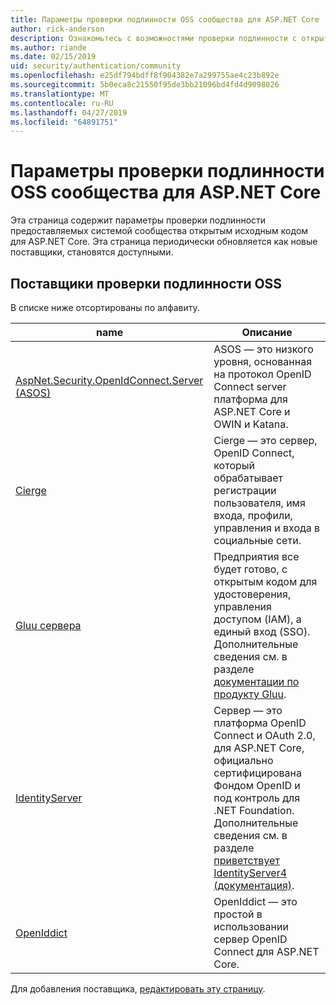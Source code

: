 ```yaml
---
title: Параметры проверки подлинности OSS сообщества для ASP.NET Core
author: rick-anderson
description: Ознакомьтесь с возможностями проверки подлинности с открытым исходным кодом ASP.NET Core.
ms.author: riande
ms.date: 02/15/2019
uid: security/authentication/community
ms.openlocfilehash: e25df794bdff8f904382e7a299755ae4c23b892e
ms.sourcegitcommit: 5b0eca8c21550f95de3bb21096bd4fd4d9098026
ms.translationtype: MT
ms.contentlocale: ru-RU
ms.lasthandoff: 04/27/2019
ms.locfileid: "64891751"
---
```

# <a name="community-oss-authentication-options-for-aspnet-core"></a>Параметры проверки подлинности OSS сообщества для ASP.NET Core

Эта страница содержит параметры проверки подлинности предоставляемых системой сообщества открытым исходным кодом для ASP.NET Core. Эта страница периодически обновляется как новые поставщики, становятся доступными.

## <a name="oss-authentication-providers"></a>Поставщики проверки подлинности OSS

В списке ниже отсортированы по алфавиту.

| name | Описание |
| ---- | ----------- |
| [AspNet.Security.OpenIdConnect.Server (ASOS)](https://github.com/aspnet-contrib/AspNet.Security.OpenIdConnect.Server) | ASOS — это низкого уровня, основанная на протокол OpenID Connect server платформа для ASP.NET Core и OWIN и Katana. |
| [Cierge](https://github.com/pwdless/Cierge) | Cierge — это сервер, OpenID Connect, который обрабатывает регистрации пользователя, имя входа, профили, управления и входа в социальные сети. |
| [Gluu сервера](https://gluu.org/) | Предприятия все будет готово, с открытым кодом для удостоверения, управления доступом (IAM), а единый вход (SSO). Дополнительные сведения см. в разделе [документации по продукту Gluu](https://gluu.org/docs/). |
| [IdentityServer](https://identityserver.io/) | Сервер — это платформа OpenID Connect и OAuth 2.0, для ASP.NET Core, официально сертифицирована Фондом OpenID и под контроль для .NET Foundation. Дополнительные сведения см. в разделе [приветствует IdentityServer4 (документация)](https://identityserver4.readthedocs.io/en/latest/). |
| [OpenIddict](https://github.com/openiddict/openiddict-core) | OpenIddict — это простой в использовании сервер OpenID Connect для ASP.NET Core. |

Для добавления поставщика, [редактировать эту страницу](https://github.com/login?return_to=https%3A%2F%2Fgithub.com%2Faspnet%2FDocs%2Fedit%2Fmaster%2Faspnetcore%2Fsecurity%2Fauthentication%2Fcommunity.md).
